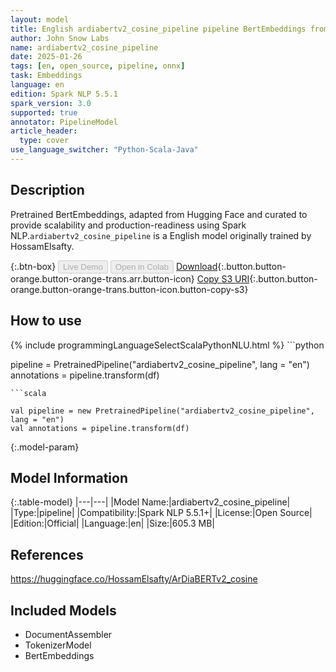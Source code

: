 ```yaml
---
layout: model
title: English ardiabertv2_cosine_pipeline pipeline BertEmbeddings from HossamElsafty
author: John Snow Labs
name: ardiabertv2_cosine_pipeline
date: 2025-01-26
tags: [en, open_source, pipeline, onnx]
task: Embeddings
language: en
edition: Spark NLP 5.5.1
spark_version: 3.0
supported: true
annotator: PipelineModel
article_header:
  type: cover
use_language_switcher: "Python-Scala-Java"
---
```


## Description

Pretrained BertEmbeddings, adapted from Hugging Face and curated to provide scalability and production-readiness using Spark NLP.`ardiabertv2_cosine_pipeline` is a English model originally trained by HossamElsafty.

{:.btn-box}
<button class="button button-orange" disabled>Live Demo</button>
<button class="button button-orange" disabled>Open in Colab</button>
[Download](https://s3.amazonaws.com/auxdata.johnsnowlabs.com/public/models/ardiabertv2_cosine_pipeline_en_5.5.1_3.0_1737861326006.zip){:.button.button-orange.button-orange-trans.arr.button-icon}
[Copy S3 URI](s3://auxdata.johnsnowlabs.com/public/models/ardiabertv2_cosine_pipeline_en_5.5.1_3.0_1737861326006.zip){:.button.button-orange.button-orange-trans.button-icon.button-copy-s3}

## How to use



<div class="tabs-box" markdown="1">
{% include programmingLanguageSelectScalaPythonNLU.html %}
```python

pipeline = PretrainedPipeline("ardiabertv2_cosine_pipeline", lang = "en")
annotations =  pipeline.transform(df)   

```
```scala

val pipeline = new PretrainedPipeline("ardiabertv2_cosine_pipeline", lang = "en")
val annotations = pipeline.transform(df)

```
</div>

{:.model-param}
## Model Information

{:.table-model}
|---|---|
|Model Name:|ardiabertv2_cosine_pipeline|
|Type:|pipeline|
|Compatibility:|Spark NLP 5.5.1+|
|License:|Open Source|
|Edition:|Official|
|Language:|en|
|Size:|605.3 MB|

## References

https://huggingface.co/HossamElsafty/ArDiaBERTv2_cosine

## Included Models

- DocumentAssembler
- TokenizerModel
- BertEmbeddings